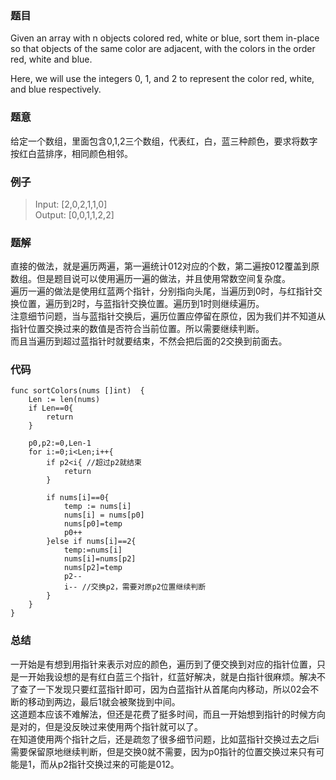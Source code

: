 ### 题目
Given an array with n objects colored red, white or blue, sort them in-place so that objects of the same color are adjacent, with the colors in the order red, white and blue.

Here, we will use the integers 0, 1, and 2 to represent the color red, white, and blue respectively.

### 题意
给定一个数组，里面包含0,1,2三个数组，代表红，白，蓝三种颜色，要求将数字按红白蓝排序，相同颜色相邻。

### 例子
> Input: [2,0,2,1,1,0]  
> Output: [0,0,1,1,2,2]

### 题解
直接的做法，就是遍历两遍，第一遍统计012对应的个数，第二遍按012覆盖到原数组。但是题目说可以使用遍历一遍的做法，并且使用常数空间复杂度。  
遍历一遍的做法是使用红蓝两个指针，分别指向头尾，当遍历到0时，与红指针交换位置，遍历到2时，与蓝指针交换位置。遍历到1时则继续遍历。  
注意细节问题，当与蓝指针交换后，遍历位置应停留在原位，因为我们并不知道从指针位置交换过来的数值是否符合当前位置。所以需要继续判断。  
而且当遍历到超过蓝指针时就要结束，不然会把后面的2交换到前面去。  

### 代码

```
func sortColors(nums []int)  {
    Len := len(nums)
    if Len==0{
        return 
    }
    
    p0,p2:=0,Len-1
    for i:=0;i<Len;i++{
        if p2<i{ //超过p2就结束
            return
        }
        
        if nums[i]==0{
            temp := nums[i]
            nums[i] = nums[p0]
            nums[p0]=temp
            p0++ 
        }else if nums[i]==2{
            temp:=nums[i]
            nums[i]=nums[p2]
            nums[p2]=temp
            p2--
            i-- //交换p2，需要对原p2位置继续判断
        }
    }
}
```

### 总结
一开始是有想到用指针来表示对应的颜色，遍历到了便交换到对应的指针位置，只是一开始我设想的是有红白蓝三个指针，红蓝好解决，就是白指针很麻烦。解决不了查了一下发现只要红蓝指针即可，因为白蓝指针从首尾向内移动，所以02会不断的移动到两边，最后1就会被聚拢到中间。  
这道题本应该不难解法，但还是花费了挺多时间，而且一开始想到指针的时候方向是对的，但是没反映过来使用两个指针就可以了。  
在知道使用两个指针之后，还是疏忽了很多细节问题，比如蓝指针交换过去之后i需要保留原地继续判断，但是交换0就不需要，因为p0指针的位置交换过来只有可能是1，而从p2指针交换过来的可能是012。
